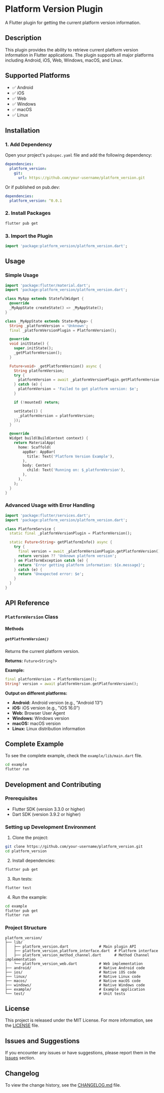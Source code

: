 # Platform Version Plugin

A Flutter plugin for getting the current platform version information.

## Description

This plugin provides the ability to retrieve current platform version information in Flutter applications. The plugin supports all major platforms including Android, iOS, Web, Windows, macOS, and Linux.

## Supported Platforms

- ✅ Android
- ✅ iOS  
- ✅ Web
- ✅ Windows
- ✅ macOS
- ✅ Linux

## Installation

### 1. Add Dependency

Open your project's `pubspec.yaml` file and add the following dependency:

```yaml
dependencies:
  platform_version:
    git:
      url: https://github.com/your-username/platform_version.git
```

Or if published on pub.dev:

```yaml
dependencies:
  platform_version: ^0.0.1
```

### 2. Install Packages

```bash
flutter pub get
```

### 3. Import the Plugin

```dart
import 'package:platform_version/platform_version.dart';
```

## Usage

### Simple Usage

```dart
import 'package:flutter/material.dart';
import 'package:platform_version/platform_version.dart';

class MyApp extends StatefulWidget {
  @override
  _MyAppState createState() => _MyAppState();
}

class _MyAppState extends State<MyApp> {
  String _platformVersion = 'Unknown';
  final _platformVersionPlugin = PlatformVersion();

  @override
  void initState() {
    super.initState();
    _getPlatformVersion();
  }

  Future<void> _getPlatformVersion() async {
    String platformVersion;
    try {
      platformVersion = await _platformVersionPlugin.getPlatformVersion() ?? 'Unknown platform version';
    } catch (e) {
      platformVersion = 'Failed to get platform version: $e';
    }

    if (!mounted) return;

    setState(() {
      _platformVersion = platformVersion;
    });
  }

  @override
  Widget build(BuildContext context) {
    return MaterialApp(
      home: Scaffold(
        appBar: AppBar(
          title: Text('Platform Version Example'),
        ),
        body: Center(
          child: Text('Running on: $_platformVersion'),
        ),
      ),
    );
  }
}
```

### Advanced Usage with Error Handling

```dart
import 'package:flutter/services.dart';
import 'package:platform_version/platform_version.dart';

class PlatformService {
  static final _platformVersionPlugin = PlatformVersion();

  static Future<String> getPlatformInfo() async {
    try {
      final version = await _platformVersionPlugin.getPlatformVersion();
      return version ?? 'Unknown platform version';
    } on PlatformException catch (e) {
      return 'Error getting platform information: ${e.message}';
    } catch (e) {
      return 'Unexpected error: $e';
    }
  }
}
```

## API Reference

### `PlatformVersion` Class

#### Methods

##### `getPlatformVersion()`

Returns the current platform version.

**Returns:** `Future<String?>`

**Example:**
```dart
final platformVersion = PlatformVersion();
String? version = await platformVersion.getPlatformVersion();
```

**Output on different platforms:**
- **Android:** Android version (e.g., "Android 13")
- **iOS:** iOS version (e.g., "iOS 16.0")
- **Web:** Browser User Agent
- **Windows:** Windows version
- **macOS:** macOS version
- **Linux:** Linux distribution information

## Complete Example

To see the complete example, check the `example/lib/main.dart` file.

```bash
cd example
flutter run
```

## Development and Contributing

### Prerequisites

- Flutter SDK (version 3.3.0 or higher)
- Dart SDK (version 3.9.2 or higher)

### Setting up Development Environment

1. Clone the project:
```bash
git clone https://github.com/your-username/platform_version.git
cd platform_version
```

2. Install dependencies:
```bash
flutter pub get
```

3. Run tests:
```bash
flutter test
```

4. Run the example:
```bash
cd example
flutter pub get
flutter run
```

### Project Structure

```
platform_version/
├── lib/
│   ├── platform_version.dart              # Main plugin API
│   ├── platform_version_platform_interface.dart  # Platform interface
│   ├── platform_version_method_channel.dart      # Method Channel implementation
│   └── platform_version_web.dart          # Web implementation
├── android/                               # Native Android code
├── ios/                                   # Native iOS code
├── linux/                                 # Native Linux code
├── macos/                                 # Native macOS code
├── windows/                               # Native Windows code
├── example/                               # Example application
└── test/                                  # Unit tests
```

## License

This project is released under the MIT License. For more information, see the [LICENSE](LICENSE) file.

## Issues and Suggestions

If you encounter any issues or have suggestions, please report them in the [Issues](https://github.com/your-username/platform_version/issues) section.

## Changelog

To view the change history, see the [CHANGELOG.md](CHANGELOG.md) file.